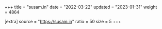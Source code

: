 +++
title = "susam.in"
date = "2022-03-22"
updated = "2023-01-31"
weight = 4864

[extra]
source = "https://susam.in"
ratio = 50
size = 5
+++
